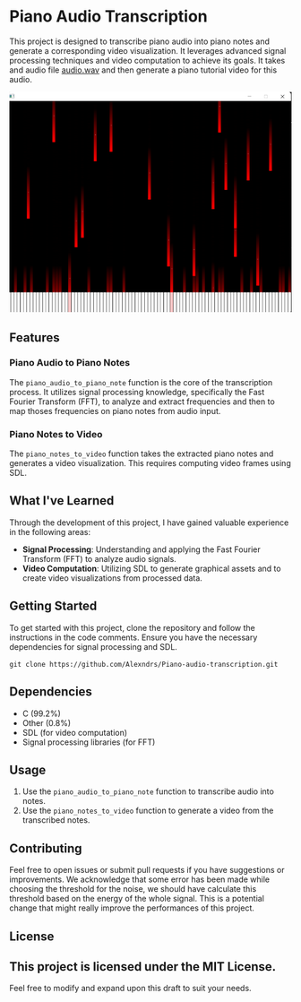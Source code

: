 # Piano Audio Transcription

This project is designed to transcribe piano audio into piano notes and generate a corresponding video visualization. It leverages advanced signal processing techniques and video computation to achieve its goals.
It takes and audio file [audio.wav](./bin/audio.wav) and then generate a piano tutorial video for this audio.

![Piano Transcription](./avancement_du_projet.png)


## Features

### Piano Audio to Piano Notes
The `piano_audio_to_piano_note` function is the core of the transcription process. It utilizes signal processing knowledge, specifically the Fast Fourier Transform (FFT), to analyze and extract frequencies and then to map thoses frequencies on piano notes from audio input.

### Piano Notes to Video
The `piano_notes_to_video` function takes the extracted piano notes and generates a video visualization. This requires computing video frames using SDL.

## What I've Learned
Through the development of this project, I have gained valuable experience in the following areas:
- **Signal Processing**: Understanding and applying the Fast Fourier Transform (FFT) to analyze audio signals.
- **Video Computation**: Utilizing SDL to generate graphical assets and to create video visualizations from processed data.

## Getting Started
To get started with this project, clone the repository and follow the instructions in the code comments. Ensure you have the necessary dependencies for signal processing and SDL.

```
git clone https://github.com/Alexndrs/Piano-audio-transcription.git
```

## Dependencies
- C (99.2%)
- Other (0.8%)
- SDL (for video computation)
- Signal processing libraries (for FFT)

## Usage
1. Use the `piano_audio_to_piano_note` function to transcribe audio into notes.
2. Use the `piano_notes_to_video` function to generate a video from the transcribed notes.

## Contributing
Feel free to open issues or submit pull requests if you have suggestions or improvements.
We acknowledge that some error has been made while choosing the threshold for the noise, we should have calculate this threshold based on the energy of the whole signal. This is a potential change that might really improve the performances of this project.

## License
This project is licensed under the MIT License.
---

Feel free to modify and expand upon this draft to suit your needs.
